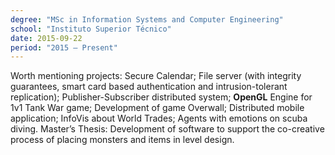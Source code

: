 ```yaml
---
degree: "MSc in Information Systems and Computer Engineering"
school: "Instituto Superior Técnico"
date: 2015-09-22
period: "2015 – Present"
---
```


Worth mentioning projects: Secure Calendar; File server (with integrity guarantees, smart card based authentication and intrusion-tolerant replication); Publisher-Subscriber distributed system; **OpenGL** Engine for 1v1 Tank War game; Development of game Overwall; Distributed mobile application; InfoVis about World Trades; Agents with emotions on scuba diving. Master’s Thesis: Development of software to support the co-creative process of placing monsters and items in level design.
